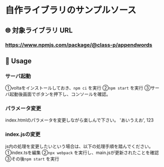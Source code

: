 # 自作ライブラリのサンプルソース

## 🌐 対象ライブラリ URL
### **https://www.npmjs.com/package/@class-p/appendwords**

## 💬 Usage
### サーバ起動
①voltaをインストールしておき、`npm ci` を実行
②`npm start` を実行
③サーバ起動後画面でボタンを押下し、コンソールを確認。

### パラメータ変更
index.htmlのパラメータを変更しながら楽しんで下さい。
'あいうえお', 123

### index.jsの変更
js内の処理を変更したいという場合は、以下の処理手順を踏んでください。
①index.tsを編集
②`npx webpack` を実行し、main.jsが更新されたことを確認
③その後`npm start` を実行